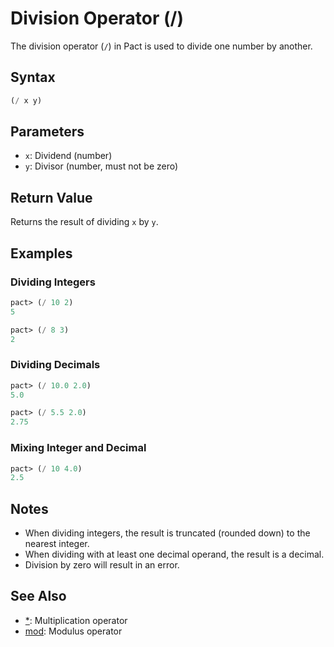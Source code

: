 # Division Operator (/)

The division operator (`/`) in Pact is used to divide one number by another.

## Syntax

```lisp
(/ x y)
```

## Parameters

- `x`: Dividend (number)
- `y`: Divisor (number, must not be zero)

## Return Value

Returns the result of dividing `x` by `y`.

## Examples

### Dividing Integers

```lisp
pact> (/ 10 2)
5

pact> (/ 8 3)
2
```

### Dividing Decimals

```lisp
pact> (/ 10.0 2.0)
5.0

pact> (/ 5.5 2.0)
2.75
```

### Mixing Integer and Decimal

```lisp
pact> (/ 10 4.0)
2.5
```

## Notes

- When dividing integers, the result is truncated (rounded down) to the nearest integer.
- When dividing with at least one decimal operand, the result is a decimal.
- Division by zero will result in an error.

## See Also

- [*](multiplication.md): Multiplication operator
- [mod](modulus.md): Modulus operator


